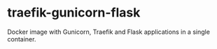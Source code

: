 # traefik-gunicorn-flask
Docker image with Gunicorn, Traefik and Flask applications in a single container.
